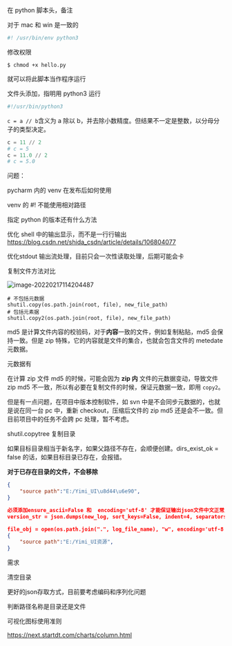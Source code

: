 在 python 脚本头，备注

对于 mac 和 win 是一致的

```python
#! /usr/bin/env python3
```

修改权限

```shell
$ chmod +x hello.py
```

就可以将此脚本当作程序运行

文件头添加，指明用 python3 运行

```python
#!/usr/bin/python3 
```



``c = a // b``含义为 a 除以 b，并去除小数精度。但结果不一定是整数，以分母分子的类型决定。

```python
c = 11 // 2
# c = 5
c = 11.0 // 2
# c = 5.0
```





问题：

pycharm 内的 venv 在发布后如何使用

venv 的 #! 不能使用相对路径

指定 python 的版本还有什么方法



优化 shell 中的输出显示，而不是一行行输出 https://blog.csdn.net/shida_csdn/article/details/106804077

优化stdout 输出流处理，目前只会一次性读取处理，后期可能会卡



复制文件方法对比

![image-20220217114204487](https://cdn.jsdelivr.net/gh/Newbility523/PicBed/imgs/image-20220217114204487.png)

```
# 不包括元数据
shutil.copy(os.path.join(root, file), new_file_path)
# 包括元素据
shutil.copy2(os.path.join(root, file), new_file_path)
```



md5 是计算文件内容的校验码，对于**内容**一致的文件，例如复制粘贴，md5 会保持一致。但是 zip 特殊，它的内容就是文件的集合，也就会包含文件的 metedate 元数据。

元数据有



在计算 zip 文件 md5 的时候，可能会因为 **zip 内** 文件的元数据变动，导致文件 zip md5 不一致，所以有必要在复制文件的时候，保证元数据一致，即用 `copy2`。

但是有一点问题，在项目中版本控制软件，如 svn 中是不会同步元数据的，也就是说在同一台 pc 中，重新 checkout，压缩后文件的 zip md5 还是会不一致。但目前项目中的任务不会跨 pc 处理，暂不考虑。



shutil.copytree 复制目录

如果目标目录相当于新名字，如果父路径不存在，会顺便创建。dirs_exist_ok = false 的话，如果目标目录已存在，会报错。

**对于已存在目录的文件，不会移除**



```json
{
    "source path":"E:/Yimi_UI\u8d44\u6e90",
}

必须添加ensure_ascii=False 和  encoding='utf-8' 才能保证输出json文件中文正常显示
version_str = json.dumps(new_log, sort_keys=False, indent=4, separators=(',', ':'), ensure_ascii=False)

file_obj = open(os.path.join(".", log_file_name), "w", encoding='utf-8')
{
	"source path":"E:/Yimi_UI资源",
}
```



需求

清空目录

更好的json存取方式，目前要考虑编码和序列化问题

判断路径名称是目录还是文件





可视化图标使用准则

https://next.startdt.com/charts/column.html
